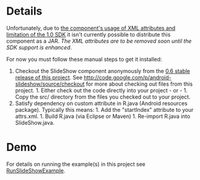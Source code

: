 # Details #
Unfortunately, due to [the component's usage of XML attributes and limitation of the 1.0 SDK](http://groups.google.com/group/android-developers/browse_thread/thread/3b252322deabc9d7?hl=en) it isn't currently possible to distribute this component as a JAR.  _The XML attributes are to be removed soon until the SDK support is enhanced_.

For now you must follow these manual steps to get it installed:
  1. Checkout the SlideShow component anonymously from the [0.6 stable release of this project](http://android-slideshow.googlecode.com/svn/branches/releases/stable/0.6/android-slideshow).  See http://code.google.com/p/android-slideshow/source/checkout for more about checking out files from this project.
    1. Either check out the code directly into your project - or -
    1. Copy the src/ directory from the files you checked out to your project.
  1. Satisfy dependency on custom attribute in R.java (Android resources package).  Typically this means:
    1. Add the "startIndex" attribute to your attrs.xml.
    1. Build R.java (via Eclipse or Maven)
    1. Re-import R.java into SlideShow.java.

# Demo #
For details on running the example(s) in this project see [RunSlideShowExample](RunSlideShowExample.md).